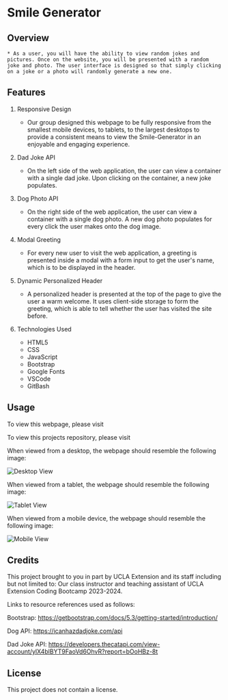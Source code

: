 # Smile Generator

## Overview
    * As a user, you will have the ability to view random jokes and pictures. Once on the website, you will be presented with a random joke and photo. The user interface is designed so that simply clicking on a joke or a photo will randomly generate a new one.

## Features

1. Responsive Design

   * Our group designed this webpage to be fully responsive from the smallest mobile devices, to tablets, to the largest desktops to provide a consistent means to view the Smile-Generator in an enjoyable and engaging experience.

2. Dad Joke API

    * On the left side of the web application, the user can view a container with a single dad joke. Upon clicking on the container, a new joke populates.

3. Dog Photo API

    * On the right side of the web application, the user can view a container with a single dog photo. A new dog photo populates for every click the user makes onto the dog image.

4. Modal Greeting

    * For every new user to visit the web application, a greeting is presented inside a modal with a form input to get the user's name, which is to be displayed in the header.

5. Dynamic Personalized Header

    * A personalized header is presented at the top of the page to give the user a warm welcome. It uses client-side storage to form the greeting, which is able to tell whether the user has visited the site before.

6. Technologies Used

    * HTML5
    * CSS
    * JavaScript
    * Bootstrap
    * Google Fonts
    * VSCode
    * GitBash

## Usage
To view this webpage, please visit 

To view this projects repository, please visit 

When viewed from a desktop, the webpage should resemble the following image:

![Desktop View](./assets/)

When viewed from a tablet, the webpage should resemble the following image:

![Tablet View](./assets/)

When viewed from a mobile device, the webpage should resemble the following image:

![Mobile View](./assets/)

## Credits

This project brought to you in part by UCLA Extension and its staff including but not limited to: Our class instructor and teaching assistant of UCLA Extension Coding Bootcamp 2023-2024.

Links to resource references used as follows:

Bootstrap: https://getbootstrap.com/docs/5.3/getting-started/introduction/

Dog API: https://icanhazdadjoke.com/api

Dad Joke API: https://developers.thecatapi.com/view-account/ylX4blBYT9FaoVd6OhvR?report=bOoHBz-8t

## License
This project does not contain a license.














